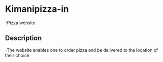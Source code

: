 # Kimanipizza-in
-Pizza website
## Description
-The website enables one to order pizza and be delivered to the location of their choice


